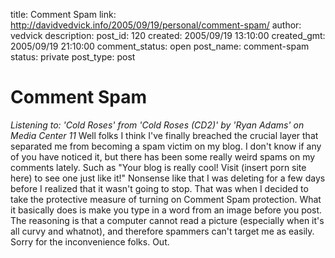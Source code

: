 title: Comment Spam
link: http://davidvedvick.info/2005/09/19/personal/comment-spam/
author: vedvick
description: 
post_id: 120
created: 2005/09/19 13:10:00
created_gmt: 2005/09/19 21:10:00
comment_status: open
post_name: comment-spam
status: private
post_type: post

# Comment Spam

_Listening to: 'Cold Roses' from 'Cold Roses (CD2)' by 'Ryan Adams' on Media Center 11_ Well folks I think I've finally breached the crucial layer that separated me from becoming a spam victim on my blog. I don't know if any of you have noticed it, but there has been some really weird spams on my comments lately. Such as "Your blog is really cool! Visit (insert porn site here) to see one just like it!" Nonsense like that I was deleting for a few days before I realized that it wasn't going to stop. That was when I decided to take the protective measure of turning on Comment Spam protection. What it basically does is make you type in a word from an image before you post. The reasoning is that a computer cannot read a picture (especially when it's all curvy and whatnot), and therefore spammers can't target me as easily. Sorry for the inconvenience folks. Out.